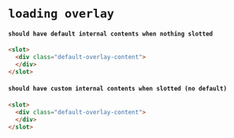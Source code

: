 # `loading overlay`

#### `should have default internal contents when nothing slotted`

```html
<slot>
  <div class="default-overlay-content">
  </div>
</slot>

```

#### `should have custom internal contents when slotted (no default)`

```html
<slot>
  <div class="default-overlay-content">
  </div>
</slot>

```

